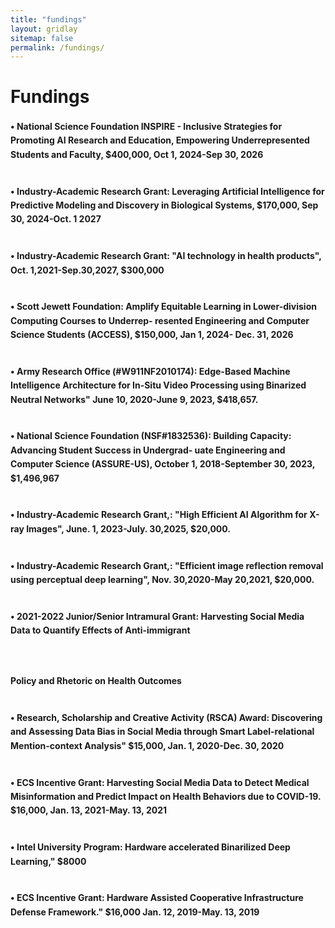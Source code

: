 ```yaml
---
title: "fundings"
layout: gridlay
sitemap: false
permalink: /fundings/
---
```


<style>
img{
  border-radius: 10px;
}
.col-md-3 {
  margin-top:10px;
  margin-bottom:10px;
  padding:0px;
  display:block;
  overflow:hidden;
  text-align:center;
  display: table-cell;
  background: white;
  border-radius: 20px;
  height: auto;
}
iframe {
  margin:0;
  padding:0;
  width: 175px;
  display: inline;
  vertical-align: middle;
}
</style>

# Fundings

<div class="jumbotron">
<div class="col-md-12 col-sm-12" style="line-height: 1.6;">
<h4>

• National Science Foundation INSPIRE - Inclusive Strategies for Promoting AI Research and Education, Empowering Underrepresented Students and Faculty, $400,000, Oct 1, 2024-Sep 30, 2026 <br><br>

• Industry-Academic Research Grant: Leveraging Artificial Intelligence for Predictive Modeling and Discovery in Biological Systems, $170,000, Sep 30, 2024-Oct. 1 2027 <br><br>

• Industry-Academic Research Grant: "AI technology in health products", Oct. 1,2021-Sep.30,2027, $300,000 <br><br>

• Scott Jewett Foundation: Amplify Equitable Learning in Lower-division Computing Courses to Underrep-
resented Engineering and Computer Science Students (ACCESS), $150,000, Jan 1, 2024- Dec. 31, 2026 <br><br>

• Army Research Office (#W911NF2010174): Edge-Based Machine Intelligence Architecture for In-Situ Video
Processing using Binarized Neutral Networks" June 10, 2020-June 9, 2023, $418,657. <br><br>

• National Science Foundation (NSF#1832536): Building Capacity: Advancing Student Success in Undergrad-
uate Engineering and Computer Science (ASSURE-US), October 1, 2018-September 30, 2023, $1,496,967 <br><br>

• Industry-Academic Research Grant,: "High Efficient AI Algorithm for X-ray Images", June. 1, 2023-July. 30,2025, $20,000. <br><br>

• Industry-Academic Research Grant,: "Efficient image reflection removal using perceptual deep learning",
Nov. 30,2020-May 20,2021, $20,000. <br><br>

• 2021-2022 Junior/Senior Intramural Grant: Harvesting Social Media Data to Quantify Effects of Anti-immigrant<br><br><br>

Policy and Rhetoric on Health Outcomes<br><br>

• Research, Scholarship and Creative Activity (RSCA) Award: Discovering and Assessing Data Bias in Social
Media through Smart Label-relational Mention-context Analysis" $15,000, Jan. 1, 2020-Dec. 30, 2020 <br><br>

• ECS Incentive Grant: Harvesting Social Media Data to Detect Medical Misinformation and Predict Impact
on Health Behaviors due to COVID-19. $16,000, Jan. 13, 2021-May. 13, 2021 <br><br>

• Intel University Program: Hardware accelerated Binarilized Deep Learning," $8000 <br><br>

• ECS Incentive Grant: Hardware Assisted Cooperative Infrastructure Defense Framework." $16,000 Jan. 12,
2019-May. 13, 2019<br><br>

</h4>
</div>
</div>
